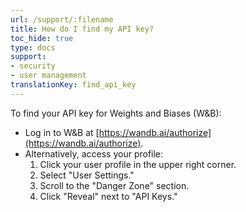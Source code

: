 ```yaml
---
url: /support/:filename
title: How do I find my API key?
toc_hide: true
type: docs
support:
- security
- user management
translationKey: find_api_key
---
```

To find your API key for Weights and Biases (W&B):

- Log in to W&B at [https://wandb.ai/authorize](https://wandb.ai/authorize).
- Alternatively, access your profile:
  1. Click your user profile in the upper right corner.
  2. Select "User Settings."
  3. Scroll to the "Danger Zone" section.
  4. Click "Reveal" next to "API Keys."

